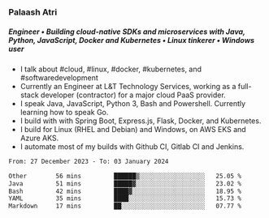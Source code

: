 ### Palaash Atri

##### Engineer • Building cloud-native SDKs and microservices with Java, Python, JavaScript, Docker and Kubernetes • Linux tinkerer • Windows user

- I talk about #cloud, #linux, #docker, #kubernetes, and #softwaredevelopment
- Currently an Engineer at L&T Technology Services, working as a full-stack developer (contractor) for a major cloud PaaS provider.
- I speak Java, JavaScript, Python 3, Bash and Powershell. Currently learning how to speak Go.
- I build with with Spring Boot, Express.js, Flask, Docker, and Kubernetes.
- I build for Linux (RHEL and Debian) and Windows, on AWS EKS and Azure AKS.
- I automate most of my builds with Github CI, Gitlab CI and Jenkins.

<!--
**palaashatri/palaashatri** is a ✨ _special_ ✨ repository because its `README.md` (this file) appears on your GitHub profile.

Here are some ideas to get you started:

- 🔭 I’m currently working on ...
- 🌱 I’m currently learning ...
- 👯 I’m looking to collaborate on ...
- 🤔 I’m looking for help with ...
- 💬 Ask me about ...
- 📫 How to reach me: ...
- 😄 Pronouns: ...
- ⚡ Fun fact: ...
-->

<!--START_SECTION:waka-->

```txt
From: 27 December 2023 - To: 03 January 2024

Other        56 mins         ██████▒░░░░░░░░░░░░░░░░░░   25.05 %
Java         51 mins         █████▓░░░░░░░░░░░░░░░░░░░   23.02 %
Bash         42 mins         ████▓░░░░░░░░░░░░░░░░░░░░   18.95 %
YAML         35 mins         ████░░░░░░░░░░░░░░░░░░░░░   15.73 %
Markdown     17 mins         ██░░░░░░░░░░░░░░░░░░░░░░░   07.77 %
```

<!--END_SECTION:waka-->
